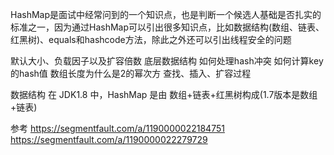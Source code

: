 
HashMap是面试中经常问到的一个知识点，也是判断一个候选人基础是否扎实的标准之一，因为通过HashMap可以引出很多知识点，比如数据结构(数组、链表、红黑树)、equals和hashcode方法，除此之外还可以引出线程安全的问题

默认大小、负载因子以及扩容倍数
底层数据结构
如何处理hash冲突
如何计算key的hash值
数组长度为什么是2的幂次方
查找、插入、扩容过程


数据结构
在 JDK1.8 中，HashMap 是由 数组+链表+红黑树构成(1.7版本是数组+链表)




参考
https://segmentfault.com/a/1190000022184751
https://segmentfault.com/a/1190000022279729









